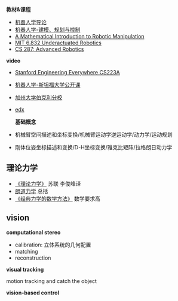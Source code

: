 **教材&课程**

- [机器人学导论](https://book.douban.com/subject/1831719/)
- [机器人学-建模、规划与控制]()
- [A Mathematical Introduction to Robotic Manipulation](http://www.cds.caltech.edu/~murray/mlswiki/index.php?title=Main_Page)
- [MIT 6.832 Underactuated Robotics](http://underactuated.csail.mit.edu/Spring2021/index.html)
- [CS 287: Advanced Robotics](https://people.eecs.berkeley.edu/~pabbeel/cs287-fa19/)

**video**

- [Stanford Engineering Everywhere CS223A](http://videolectures.net/stanfordcs223aw08_introduction_robotics/)

- [机器人学-斯坦福大学公开课](http://open.163.com/special/opencourse/robotics.html)

- [加州大学伯克利分校](https://people.eecs.berkeley.edu/~pabbeel/cs287-fa15/)

- [edx](https://courses.edx.org/courses/course-v1:PennX+ROBO1x+1T2017/course/)

  **基础概念**

- 机械臂空间描述和坐标变换/机械臂运动学逆运动学/动力学/运动规划

- 刚体位姿坐标描述和变换/D-H坐标变换/雅克比矩阵/拉格朗日动力学

## 理论力学

- [《理论力学》](https://book.douban.com/subject/1684060/) 苏联 李俊峰译
- [朗道力学](https://book.douban.com/subject/25940840/) 总括
- [《经典力学的数学方法》](https://book.douban.com/subject/1728598/) 数学要求高


## vision

**computational stereo** 

- calibration: 立体系统的几何配置
- matching
- reconstruction

**visual tracking**

motion tracking and catch the object

**vision-based control**

